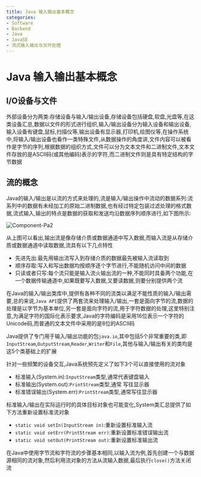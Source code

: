 ```yaml
---
title: Java 输入输出基本概念
categories:
- Software
- Backend
- Java
- JavaSE
- 流式输入输出与文件处理
---
```

# Java 输入输出基本概念

## I/O设备与文件

外部设备分为两类:存储设备与输入/输出设备,存储设备包括硬盘,软盘,光盘等,在这类设备汇总,数据以文件的形式进行组织,输入/输出设备分为输入设备和输出设备,输入设备有键盘,鼠标,扫描仪等,输出设备有显示器,打印机,绘图仪等,在操作系统中,将输入/输出设备也看作一类特殊文件,从数据操作的角度讲,文件内容可以被看作是字节的序列,根据数据的组织方式,文件可以分为文本文件和二进制文件,文本文件存放的是ASCII码(或其他编码)表示的字符,而二进制文件则是具有特定结构的字节数据

## 流的概念

Java的输入/输出是以流的方式来处理的,流是输入/输出操作中流动的数据系列:流系列中的数据有未经加工的原始二进制数据,也有经过特定包装过滤处理的格式数据,流式输入,输出的特点是数据的获取和发送均沿数据序列顺序进行,如下图所示:

![Component-Pa2](https://cdn.jsdelivr.net/gh/LuShan123888/Files@master/Pictures/2020-12-10-2020-11-07-Component-Pa2.svg)

从上图可以看出,输出流是像存储介质或数据通道中写入数据,而输入流是从存储介质或数据通道中读取数据,流具有以下几点特性

- 先进先出:最先用输出流写入到存储介质的数据最先被输入流读取到
- 顺序存取:写入和写出数据均按顺序逐个字节进行,不能随机访问中间的数据
- 只读或者只写:每个流只能是输入流火输出流的一种,不能同时具备两个功能,在一个数据传输通道中,如果既要写入数据,又要读数据,则要分别提供两个流

在Java的输入/输出类库中,提供有各种不同的流类以满足不能性质的输入/输出需要,总的来说,`Java API`提供了两套流来处理输入/输出,一套是面向字节的流,数据的处理是以字节为基本单位,另一套是面向字符的流,用于字符数据的处理,这里特别注意,为满足字符的国际化表示要求,Java的字符编码是采用16位表示一个字符的Unicode码,而普通的文本文件中采用的是8位的ASCII码

Java提供了专门用于输入/输出功能的包`java.io`,其中包括5个非常重要的类,即`InputStream`,`OutputStream`,`Reader`,`Writer`和`File`,其他与输入/输出有关的类均是这5个类基础上的扩展

针对一些频繁的设备交互,Java系统预先定义了如下3个可以直接使用的流对象

- 标准输入(System.in):`InputStream`类型,通常代表键盘输入
- 标准输出(System.out):`PrintStream`类型,通常 写往显示器
- 标准错误输出(System.err):`PrintStream`类型,通常写往显示器

标准输入/输出在实际运行时的具体目标对象也可能变化,System类汇总提供了如下方法重新设置标准流对象

- `static void setIn(InputStream in)`:重新设置标准输入流
- `static void setErr(PrintStream err)`:重新设置标准错误输出流
- `static void setOut(PrintStream out)`:重新设置标准输出流

在Java中使用字节流和字符流的步骤基本相同,以输入流为例,首先创建一个与数据源相同的流对象,然后利用流对象的方法从流输入数据,最后执行`close()`方法关闭流